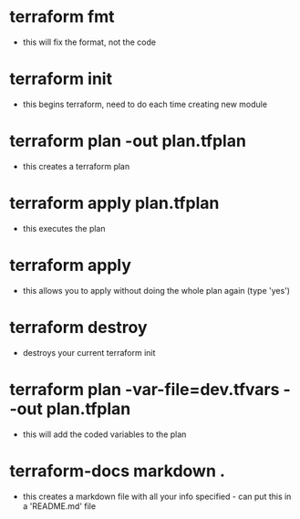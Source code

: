 
# terraform fmt
- this will fix the format, not the code

# terraform init
- this begins terraform, need to do each time creating new module

# terraform plan -out plan.tfplan
- this creates a terraform plan

# terraform apply plan.tfplan
- this executes the plan

# terraform apply
- this allows you to apply without doing the whole plan again (type 'yes')

# terraform destroy
- destroys your current terraform init

# terraform plan -var-file=dev.tfvars --out plan.tfplan
- this will add the coded variables to the plan

# terraform-docs markdown .
- this creates a markdown file with all your info specified - can put this in a 'README.md' file
